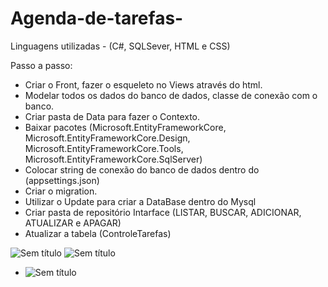 # Agenda-de-tarefas-
Linguagens utilizadas - (C#, SQLSever, HTML e CSS)

Passo a passo:
- Criar o Front, fazer o esqueleto no Views através do html.
- Modelar todos os dados do banco de dados, classe de conexão com o banco.
- Criar pasta de Data para fazer o Contexto.
- Baixar pacotes (Microsoft.EntityFrameworkCore, Microsoft.EntityFrameworkCore.Design, Microsoft.EntityFrameworkCore.Tools, Microsoft.EntityFrameworkCore.SqlServer)
- Colocar string de conexão do banco de dados dentro do (appsettings.json)
- Criar o migration.
- Utilizar o Update para criar a DataBase dentro do Mysql 
- Criar pasta de repositório Intarface (LISTAR, BUSCAR, ADICIONAR, ATUALIZAR e APAGAR)
- Atualizar a tabela (ControleTarefas)

![Sem título](https://user-images.githubusercontent.com/117054984/227967341-9a34a7d7-6c4a-4e7e-892c-4f7e201ebb2f.png)
![Sem título](https://user-images.githubusercontent.com/117054984/227967530-b75020e6-5e67-46cc-ba58-afbb6ed72d6a.png)

- ![Sem título](https://user-images.githubusercontent.com/117054984/227965722-ffbbe699-00a2-4e7e-ace4-0c15e1fbb534.png)
